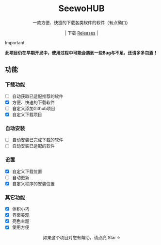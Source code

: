 <div align="center">



# SeewoHUB

一款方便、快捷的下载各类软件的软件（有点拗口）

| 下载 [Releases](https://github.com//CNwenwen/SeewoHUB/releases) |

</div>

> [!important]
> **此项目仍在早期开发中，使用过程中可能会遇到一些Bug与不足，还请多多包涵！**

## 功能
### 下载功能
- [ ] 自动获取已适配推荐的软件
- [X] 方便、快速的下载软件
- [ ] 自定义添加Github项目
- [X] 自定义下载项目
### 自动安装
- [ ] 自动安装已完成下载的软件
- [ ] 自动安装已适配的软件
### 设置
- [X] 自定义下载位置
- [ ] 自动更新
- [X] 自定义程序的安装位置
### 其它功能
- [X] 体积小巧
- [X] 界面美观
- [X] 亮色主题
- [X] 使用方便

<div align="center">

如果这个项目对您有帮助，请点亮 Star ⭐

</div>
